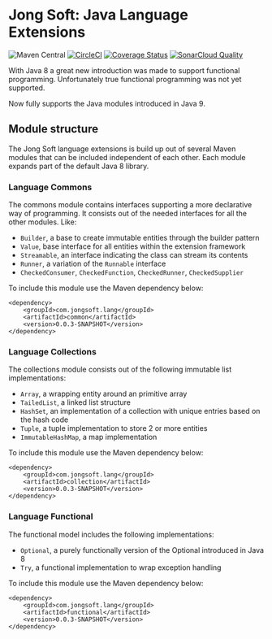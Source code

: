 # Jong Soft: Java Language Extensions
![Maven Central](https://maven-badges.herokuapp.com/maven-central/com.jongsoft.lang/language/badge.svg)
[![CircleCI](https://circleci.com/bb/jongsoftdev/language-extension/tree/master.svg?style=svg)](https://circleci.com/bb/jongsoftdev/language-extension/tree/master)
[![Coverage Status](https://coveralls.io/repos/bitbucket/jongsoftdev/language-extension/badge.svg?branch=master)](https://coveralls.io/bitbucket/jongsoftdev/language-extension?branch=master)
[![SonarCloud Quality](https://sonarcloud.io/api/project_badges/measure?project=com.jongsoft.lang%3Alanguage&metric=alert_status)](https://sonarcloud.io/dashboard?id=com.jongsoft.lang%3Alanguage)

With Java 8 a great new introduction was made to support functional programming. Unfortunately true functional programming was not
yet supported.

Now fully supports the Java modules introduced in Java 9.

## Module structure
The Jong Soft language extensions is build up out of several Maven modules that can be included independent of each other.
Each module expands part of the default Java 8 library.

### Language Commons
The commons module contains interfaces supporting a more declarative way of programming. It consists out of the needed interfaces
for all the other modules. Like:

* `Builder`, a base to create immutable entities through the builder pattern
* `Value`, base interface for all entities within the extension framework
* `Streamable`, an interface indicating the class can stream its contents
* `Runner`, a variation of the `Runnable` interface
* `CheckedConsumer`, `CheckedFunction`, `CheckedRunner`, `CheckedSupplier`

To include this module use the Maven dependency below:

    <dependency>
        <groupId>com.jongsoft.lang</groupId>
        <artifactId>common</artifactId>
        <version>0.0.3-SNAPSHOT</version>
    </dependency>

### Language Collections

The collections module consists out of the following immutable list implementations:

* `Array`, a wrapping entity around an primitive array
* `TailedList`, a linked list structure
* `HashSet`, an implementation of a collection with unique entries based on the hash code
* `Tuple`, a tuple implementation to store 2 or more entities
* `ImmutableHashMap`, a map implementation

To include this module use the Maven dependency below:

    <dependency>
        <groupId>com.jongsoft.lang</groupId>
        <artifactId>collection</artifactId>
        <version>0.0.3-SNAPSHOT</version>
    </dependency>

### Language Functional

The functional model includes the following implementations:

* `Optional`, a purely functionally version of the Optional introduced in Java 8
* `Try`, a functional implementation to wrap exception handling

To include this module use the Maven dependency below:

    <dependency>
        <groupId>com.jongsoft.lang</groupId>
        <artifactId>functional</artifactId>
        <version>0.0.3-SNAPSHOT</version>
    </dependency>
